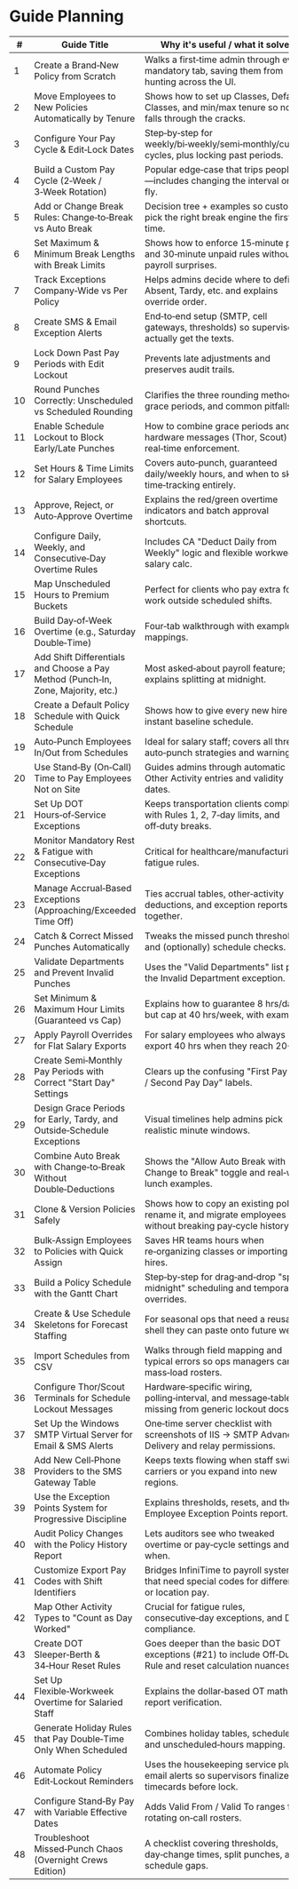 # Guide Planning

| #   | Guide Title                                                                      | Why it's useful / what it solves                                                                           |
| --- | -------------------------------------------------------------------------------- | ---------------------------------------------------------------------------------------------------------- |
| 1   | Create a Brand‑New Policy from Scratch                                           | Walks a first‑time admin through every mandatory tab, saving them from hunting across the UI.              |
| 2   | Move Employees to New Policies Automatically by Tenure                           | Shows how to set up Classes, Default Classes, and min/max tenure so no one falls through the cracks.       |
| 3   | Configure Your Pay Cycle & Edit‑Lock Dates                                       | Step‑by‑step for weekly/bi‑weekly/semi‑monthly/custom cycles, plus locking past periods.                   |
| 4   | Build a Custom Pay Cycle (2‑Week / 3‑Week Rotation)                              | Popular edge‑case that trips people up—includes changing the interval on the fly.                          |
| 5   | Add or Change Break Rules: Change‑to‑Break vs Auto Break                         | Decision tree + examples so customers pick the right break engine the first time.                          |
| 6   | Set Maximum & Minimum Break Lengths with Break Limits                            | Shows how to enforce 15‑minute paid and 30‑minute unpaid rules without payroll surprises.                  |
| 7   | Track Exceptions Company‑Wide vs Per Policy                                      | Helps admins decide where to define Absent, Tardy, etc. and explains override order.                       |
| 8   | Create SMS & Email Exception Alerts                                              | End‑to‑end setup (SMTP, cell gateways, thresholds) so supervisors actually get the texts.                  |
| 9   | Lock Down Past Pay Periods with Edit Lockout                                     | Prevents late adjustments and preserves audit trails.                                                      |
| 10  | Round Punches Correctly: Unscheduled vs Scheduled Rounding                       | Clarifies the three rounding methods, grace periods, and common pitfalls.                                  |
| 11  | Enable Schedule Lockout to Block Early/Late Punches                              | How to combine grace periods and hardware messages (Thor, Scout) for real‑time enforcement.                |
| 12  | Set Hours & Time Limits for Salary Employees                                     | Covers auto‑punch, guaranteed daily/weekly hours, and when to skip time‑tracking entirely.                 |
| 13  | Approve, Reject, or Auto‑Approve Overtime                                        | Explains the red/green overtime indicators and batch approval shortcuts.                                   |
| 14  | Configure Daily, Weekly, and Consecutive‑Day Overtime Rules                      | Includes CA "Deduct Daily from Weekly" logic and flexible workweek salary calc.                            |
| 15  | Map Unscheduled Hours to Premium Buckets                                         | Perfect for clients who pay extra for work outside scheduled shifts.                                       |
| 16  | Build Day‑of‑Week Overtime (e.g., Saturday Double‑Time)                          | Four‑tab walkthrough with example mappings.                                                                |
| 17  | Add Shift Differentials and Choose a Pay Method (Punch‑In, Zone, Majority, etc.) | Most asked‑about payroll feature; explains splitting at midnight.                                          |
| 18  | Create a Default Policy Schedule with Quick Schedule                             | Shows how to give every new hire an instant baseline schedule.                                             |
| 19  | Auto‑Punch Employees In/Out from Schedules                                       | Ideal for salary staff; covers all three auto‑punch strategies and warnings.                               |
| 20  | Use Stand‑By (On‑Call) Time to Pay Employees Not on Site                         | Guides admins through automatic Other Activity entries and validity dates.                                 |
| 21  | Set Up DOT Hours‑of‑Service Exceptions                                           | Keeps transportation clients compliant with Rules 1, 2, 7‑day limits, and off‑duty breaks.                 |
| 22  | Monitor Mandatory Rest & Fatigue with Consecutive‑Day Exceptions                 | Critical for healthcare/manufacturing fatigue rules.                                                       |
| 23  | Manage Accrual‑Based Exceptions (Approaching/Exceeded Time Off)                  | Ties accrual tables, other‑activity deductions, and exception reports together.                            |
| 24  | Catch & Correct Missed Punches Automatically                                     | Tweaks the missed punch threshold and (optionally) schedule checks.                                        |
| 25  | Validate Departments and Prevent Invalid Punches                                 | Uses the "Valid Departments" list plus the Invalid Department exception.                                   |
| 26  | Set Minimum & Maximum Hour Limits (Guaranteed vs Cap)                            | Explains how to guarantee 8 hrs/day but cap at 40 hrs/week, with examples.                                 |
| 27  | Apply Payroll Overrides for Flat Salary Exports                                  | For salary employees who always export 40 hrs when they reach 20+.                                         |
| 28  | Create Semi‑Monthly Pay Periods with Correct "Start Day" Settings                | Clears up the confusing "First Pay Day / Second Pay Day" labels.                                           |
| 29  | Design Grace Periods for Early, Tardy, and Outside‑Schedule Exceptions           | Visual timelines help admins pick realistic minute windows.                                                |
| 30  | Combine Auto Break with Change‑to‑Break Without Double‑Deductions                | Shows the "Allow Auto Break with Change to Break" toggle and real‑world lunch examples.                    |
| 31  | Clone & Version Policies Safely                                                  | Shows how to copy an existing policy, rename it, and migrate employees without breaking pay‑cycle history. |
| 32  | Bulk‑Assign Employees to Policies with Quick Assign                              | Saves HR teams hours when re‑organizing classes or importing new hires.                                    |
| 33  | Build a Policy Schedule with the Gantt Chart                                     | Step‑by‑step for drag‑and‑drop "split at midnight" scheduling and temporary overrides.                     |
| 34  | Create & Use Schedule Skeletons for Forecast Staffing                            | For seasonal ops that need a reusable shell they can paste onto future weeks.                              |
| 35  | Import Schedules from CSV                                                        | Walks through field mapping and typical errors so ops managers can mass‑load rosters.                      |
| 36  | Configure Thor/Scout Terminals for Schedule Lockout Messages                     | Hardware‑specific wiring, polling‑interval, and message‑table tips missing from generic lockout docs.      |
| 37  | Set Up the Windows SMTP Virtual Server for Email & SMS Alerts                    | One‑time server checklist with screenshots of IIS → SMTP Advanced Delivery and relay permissions.          |
| 38  | Add New Cell‑Phone Providers to the SMS Gateway Table                            | Keeps texts flowing when staff switch carriers or you expand into new regions.                             |
| 39  | Use the Exception Points System for Progressive Discipline                       | Explains thresholds, resets, and the Employee Exception Points report.                                     |
| 40  | Audit Policy Changes with the Policy History Report                              | Lets auditors see who tweaked overtime or pay‑cycle settings and when.                                     |
| 41  | Customize Export Pay Codes with Shift Identifiers                                | Bridges InfiniTime to payroll systems that need special codes for differentials or location pay.           |
| 42  | Map Other Activity Types to "Count as Day Worked"                                | Crucial for fatigue rules, consecutive‑day exceptions, and DOT compliance.                                 |
| 43  | Create DOT Sleeper‑Berth & 34‑Hour Reset Rules                                   | Goes deeper than the basic DOT exceptions (#21) to include Off‑Duty Rule and reset calculation nuances.    |
| 44  | Set Up Flexible‑Workweek Overtime for Salaried Staff                             | Explains the dollar‑based OT math and report verification.                                                 |
| 45  | Generate Holiday Rules that Pay Double‑Time Only When Scheduled                  | Combines holiday tables, schedules, and unscheduled‑hours mapping.                                         |
| 46  | Automate Policy Edit‑Lockout Reminders                                           | Uses the housekeeping service plus email alerts so supervisors finalize timecards before lock.             |
| 47  | Configure Stand‑By Pay with Variable Effective Dates                             | Adds Valid From / Valid To ranges for rotating on‑call rosters.                                            |
| 48  | Troubleshoot Missed‑Punch Chaos (Overnight Crews Edition)                        | A checklist covering thresholds, day‑change times, split punches, and schedule gaps.                       |
